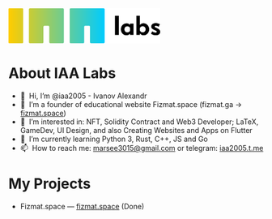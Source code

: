 <img src="https://raw.githubusercontent.com/iaa2005/iaa-labs-new/main/images/iaa-labs-logo-color.svg" width="300px">

# About IAA Labs
- 👋 &nbsp;Hi, I’m @iaa2005 - Ivanov Alexandr
- 🔭 &nbsp;I’m a founder of educational website Fizmat.space (fizmat.ga -> [fizmat.space](https://fizmat.space))
- 🚀 &nbsp;I’m interested in: NFT, Solidity Contract and Web3 Developer; LaTeX, GameDev, UI Design, and also Creating Websites and Apps on Flutter
- 🌱 &nbsp;I’m currently learning Python 3, Rust, C++, JS and Go
- 📫 &nbsp;How to reach me: marsee3015@gmail.com or telegram: [iaa2005.t.me](https://iaa2005.t.me)


<!-- ## Official website -->
<!-- [iaa2005.tk](https://iaa2005.tk) and about @iaa2005 - [iaa.iaa2005.tk](https://iaa.iaa2005.tk) -->
# My Projects
- Fizmat.space — [fizmat.space](https://fizmat.space) (Done)
<!-- - Planet Searcher - [planetsearcher.tk](https://planetsearcher.tk) (Done)
- @iaa2005 — [iaa2005.tk](https://iaa2005.tk) (Done)
- @iaa2005's blog — [blog.iaa2005.tk](https://blog.iaa2005.tk)
- FizCoin — [fizcoin.xyz](https://fizcoin.xyz)
- Otherscience — [otherscience.xyz](https://otherscience.xyz)
- Yuamble Blockchain — [yuamble.tk](https://yuamble.tk) -->

<!-- ![iaa2005's GitHub stats](https://github-readme-stats.vercel.app/api?username=iaa2005&show_icons=true&theme=vue)

[![Top Langs](https://github-readme-stats.vercel.app/api/top-langs/?username=iaa2005&layout=compact)](https://github.com/iaa2005/iaa2005) -->


